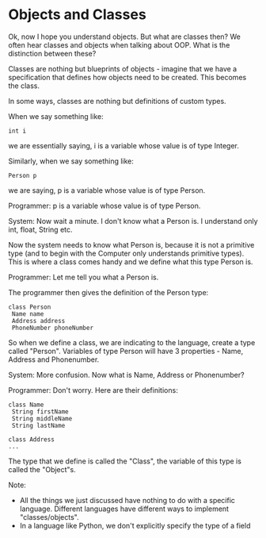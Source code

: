 # Objects and Classes

Ok, now I hope you understand objects. But what are classes then? We often hear classes and objects when talking about OOP. What is the distinction between these?

Classes are nothing but blueprints of objects - imagine that we have a specification that defines how objects need to be created. This becomes the class.

In some ways, classes are nothing but definitions of custom types.

When we say something like:

`int i`

we are essentially saying, i is a variable whose value is of type Integer.

Similarly, when we say something like:

`Person p`

we are saying, p is a variable whose value is of type Person.

Programmer: p is a variable whose value is of type Person.

System: Now wait a minute. I don't know what a Person is. I understand only int, float, String etc.

Now the system needs to know what Person is, because it is not a primitive type (and to begin with the Computer only understands primitive types). This is where a class comes handy and we define what this type Person is.

Programmer: Let me tell you what a Person is.

The programmer then gives the definition of the Person type:

```
class Person
 Name name
 Address address
 PhoneNumber phoneNumber
```

So when we define a class, we are indicating to the language, create a type called "Person". Variables of type Person will have 3 properties - Name, Address and Phonenumber.

System: More confusion. Now what is Name, Address or Phonenumber?

Programmer: Don't worry. Here are their definitions:

```
class Name
 String firstName
 String middleName
 String lastName

class Address
...
```

The type that we define is called the "Class", the variable of this type is called the "Object"s.

Note:

- All the things we just discussed have nothing to do with a specific language. Different languages have different ways to implement "classes/objects".
- In a language like Python, we don't explicitly specify the type of a field